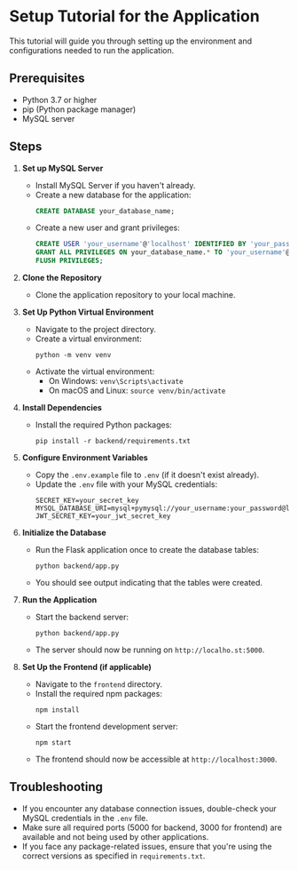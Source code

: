# Setup Tutorial for the Application

This tutorial will guide you through setting up the environment and configurations needed to run the application.

## Prerequisites

- Python 3.7 or higher
- pip (Python package manager)
- MySQL server

## Steps

1. **Set up MySQL Server**
   - Install MySQL Server if you haven't already.
   - Create a new database for the application:
     ```sql
     CREATE DATABASE your_database_name;
     ```
   - Create a new user and grant privileges:
     ```sql
     CREATE USER 'your_username'@'localhost' IDENTIFIED BY 'your_password';
     GRANT ALL PRIVILEGES ON your_database_name.* TO 'your_username'@'localhost';
     FLUSH PRIVILEGES;
     ```

2. **Clone the Repository**
   - Clone the application repository to your local machine.

3. **Set Up Python Virtual Environment**
   - Navigate to the project directory.
   - Create a virtual environment:
     ```
     python -m venv venv
     ```
   - Activate the virtual environment:
     - On Windows: `venv\Scripts\activate`
     - On macOS and Linux: `source venv/bin/activate`

4. **Install Dependencies**
   - Install the required Python packages:
     ```
     pip install -r backend/requirements.txt
     ```

5. **Configure Environment Variables**
   - Copy the `.env.example` file to `.env` (if it doesn't exist already).
   - Update the `.env` file with your MySQL credentials:
     ```
     SECRET_KEY=your_secret_key
     MYSQL_DATABASE_URI=mysql+pymysql://your_username:your_password@localhost/your_database_name
     JWT_SECRET_KEY=your_jwt_secret_key
     ```

6. **Initialize the Database**
   - Run the Flask application once to create the database tables:
     ```
     python backend/app.py
     ```
   - You should see output indicating that the tables were created.

7. **Run the Application**
   - Start the backend server:
     ```
     python backend/app.py
     ```
   - The server should now be running on `http://localho.st:5000`.

8. **Set Up the Frontend (if applicable)**
   - Navigate to the `frontend` directory.
   - Install the required npm packages:
     ```
     npm install
     ```
   - Start the frontend development server:
     ```
     npm start
     ```
   - The frontend should now be accessible at `http://localhost:3000`.

## Troubleshooting

- If you encounter any database connection issues, double-check your MySQL credentials in the `.env` file.
- Make sure all required ports (5000 for backend, 3000 for frontend) are available and not being used by other applications.
- If you face any package-related issues, ensure that you're using the correct versions as specified in `requirements.txt`.

